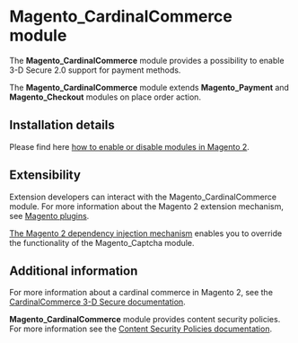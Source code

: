 # Magento_CardinalCommerce module

The **Magento_CardinalCommerce** module provides a possibility to enable 3-D Secure 2.0 support for payment methods.

The **Magento_CardinalCommerce** module extends **Magento_Payment** and **Magento_Checkout** modules on place order action.

## Installation details

Please find here [how to enable or disable modules in Magento 2](https://devdocs.magento.com/guides/v2.4/install-gde/install/cli/install-cli-subcommands-enable.html).

## Extensibility

Extension developers can interact with the Magento_CardinalCommerce module. For more information about the Magento 2 extension mechanism, see [Magento plugins](https://devdocs.magento.com/guides/v2.4/extension-dev-guide/plugins.html).

[The Magento 2 dependency injection mechanism](https://devdocs.magento.com/guides/v2.4/extension-dev-guide/depend-inj.html) enables you to override the functionality of the Magento_Captcha module.

## Additional information

For more information about a cardinal commerce in Magento 2, see the  [CardinalCommerce 3-D Secure documentation](https://devdocs.magento.com/guides/v2.4/payments-integrations/cardinal/cardinal.html).

**Magento_CardinalCommerce** module provides content security policies. For more information see the [Content Security Policies documentation](https://devdocs.magento.com/guides/v2.4/extension-dev-guide/security/content-security-policies.html).

